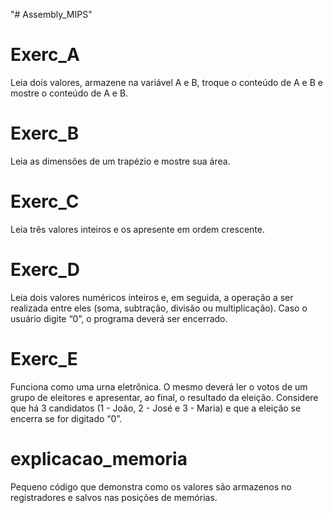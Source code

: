 "# Assembly_MIPS" 

# Exerc_A
  Leia dois valores, armazene na variável A e B, troque o conteúdo de A e B e mostre o conteúdo de A e B.

# Exerc_B
  Leia as dimensões de um trapézio e mostre sua área.

# Exerc_C
  Leia três valores inteiros e os apresente em ordem crescente.

# Exerc_D
  Leia dois valores numéricos inteiros e, em seguida, a operação a ser realizada entre
eles (soma, subtração, divisão ou multiplicação). Caso o usuário digite “0”, o programa
deverá ser encerrado.

# Exerc_E
  Funciona como uma urna eletrônica. O mesmo deverá ler o votos de um grupo de eleitores e apresentar, ao final, o resultado da eleição. Considere que há 3 candidatos (1 - João, 2 - José e 3 - Maria) e que a eleição se encerra se for digitado “0”.

# explicacao_memoria
  Pequeno código que demonstra como os valores são armazenos no registradores e salvos nas posições de memórias.
